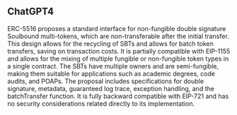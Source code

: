 ## ChatGPT4

ERC-5516 proposes a standard interface for non-fungible double signature Soulbound multi-tokens, which are non-transferable after the initial transfer. This design allows for the recycling of SBTs and allows for batch token transfers, saving on transaction costs. It is partially compatible with EIP-1155 and allows for the mixing of multiple fungible or non-fungible token types in a single contract. The SBTs have multiple owners and are semi-fungible, making them suitable for applications such as academic degrees, code audits, and POAPs. The proposal includes specifications for double signature, metadata, guaranteed log trace, exception handling, and the batchTransfer function. It is fully backward compatible with EIP-721 and has no security considerations related directly to its implementation.
